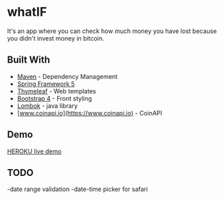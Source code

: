 # whatIF



It's an app where you can check how much money you have lost because you didn't invest money in bitcoin.

## Built With

* [Maven](https://maven.apache.org/) - Dependency Management
* [Spring Framework 5](https://spring.io/)
* [Thymeleaf](https://www.thymeleaf.org/) - Web templates
* [Bootstrap 4](https://getbootstrap.com/) - Front styling
* [Lombok](https://projectlombok.org/) - java library
* [www.coinapi.io](https://www.coinapi.io) - CoinAPI

## Demo

[HEROKU live demo](https://satoshinakamoto.herokuapp.com)

## TODO

-date range validation
-date-time picker for safari
